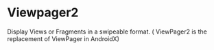 # Viewpager2
Display Views or Fragments in a swipeable format. ( ViewPager2 is the replacement of ViewPager in AndroidX)
